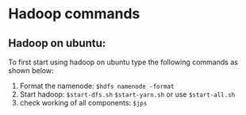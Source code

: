 # Hadoop commands

## Hadoop on ubuntu:
To first start using hadoop on ubuntu type the following commands as shown below: <br>
1. Format the namenode:  `$hdfs namenode -format`<br>
2. Start hadoop: `$start-dfs.sh` `$start-yarn.sh` or use `$start-all.sh`<br>
3. check working of all components: `$jps`<br>
